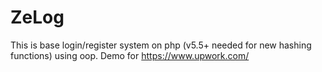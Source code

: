 # ZeLog
This is base login/register system on php (v5.5+ needed for new hashing functions) using oop.
Demo for https://www.upwork.com/
